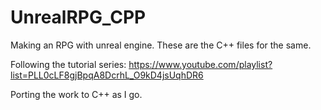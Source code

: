 # UnrealRPG_CPP
Making an RPG with unreal engine. These are the C++ files for the same.

Following the tutorial series: https://www.youtube.com/playlist?list=PLL0cLF8gjBpqA8DcrhL_O9kD4jsUqhDR6

Porting the work to C++ as I go.
